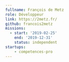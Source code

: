 ```yaml
---
fullname: François de Metz
role: Développeur
link: https://2metz.fr/
github: francois2metz
missions:
  - start: '2019-02-25'
    end: '2019-12-31'
    status: independent
startups:
    - competences-pro
---
```

